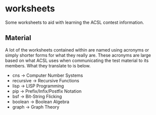 worksheets
==========

Some worksheets to aid with learning the ACSL contest information.

Material
--------

A lot of the worksheets contained within are named using acronyms or simply shorter forms for what they really are.
These acronyms are large based on what ACSL uses when communicating the test material to its members.
What they translate to is below.

* cns &rarr; Computer Number Systems
* recursive &rarr; Recursive Functions
* lisp &rarr; LISP Programming
* pip &rarr; Prefix/Infix/Postfix Notation
* bsf &rarr; Bit-String Flicking
* boolean &rarr; Boolean Algebra
* graph &rarr; Graph Theory
